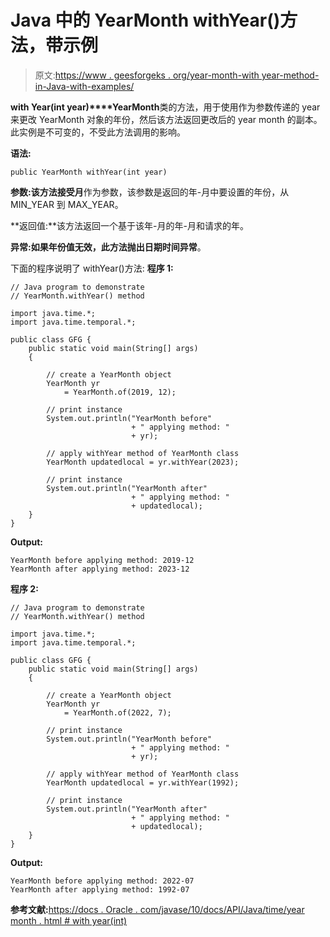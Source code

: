# Java 中的 YearMonth withYear()方法，带示例

> 原文:[https://www . geesforgeks . org/year-month-with year-method-in-Java-with-examples/](https://www.geeksforgeeks.org/yearmonth-withyear-method-in-java-with-examples/)

**with Year(int year)****YearMonth**类的方法，用于使用作为参数传递的 year 来更改 YearMonth 对象的年份，然后该方法返回更改后的 year month 的副本。此实例是不可变的，不受此方法调用的影响。

**语法:**

```
public YearMonth withYear(int year)

```

**参数:**该方法接受**月**作为参数，该参数是返回的年-月中要设置的年份，从 MIN_YEAR 到 MAX_YEAR。

**返回值:**该方法返回一个基于该年-月的年-月和请求的年。

**异常:**如果年份值无效，此方法抛出**日期时间异常**。

下面的程序说明了 withYear()方法:
**程序 1:**

```
// Java program to demonstrate
// YearMonth.withYear() method

import java.time.*;
import java.time.temporal.*;

public class GFG {
    public static void main(String[] args)
    {

        // create a YearMonth object
        YearMonth yr
            = YearMonth.of(2019, 12);

        // print instance
        System.out.println("YearMonth before"
                           + " applying method: "
                           + yr);

        // apply withYear method of YearMonth class
        YearMonth updatedlocal = yr.withYear(2023);

        // print instance
        System.out.println("YearMonth after"
                           + " applying method: "
                           + updatedlocal);
    }
}
```

**Output:**

```
YearMonth before applying method: 2019-12
YearMonth after applying method: 2023-12

```

**程序 2:**

```
// Java program to demonstrate
// YearMonth.withYear() method

import java.time.*;
import java.time.temporal.*;

public class GFG {
    public static void main(String[] args)
    {

        // create a YearMonth object
        YearMonth yr
            = YearMonth.of(2022, 7);

        // print instance
        System.out.println("YearMonth before"
                           + " applying method: "
                           + yr);

        // apply withYear method of YearMonth class
        YearMonth updatedlocal = yr.withYear(1992);

        // print instance
        System.out.println("YearMonth after"
                           + " applying method: "
                           + updatedlocal);
    }
}
```

**Output:**

```
YearMonth before applying method: 2022-07
YearMonth after applying method: 1992-07

```

**参考文献:**[https://docs . Oracle . com/javase/10/docs/API/Java/time/year month . html # with year(int)](https://docs.oracle.com/javase/10/docs/api/java/time/YearMonth.html#withYear(int))